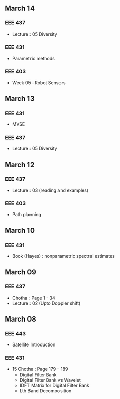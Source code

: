 ## March 14
### EEE 437
- Lecture : 05 Diversity
### EEE 431
- Parametric methods
### EEE 403
- Week 05 : Robot Sensors
  
## March 13
### EEE 431
- MVSE
### EEE 437
- Lecture : 05 Diversity

## March 12
### EEE 437
- Lecture : 03 (reading and examples)
### EEE 403
- Path planning

## March 10
### EEE 431
- Book (Hayes) : nonparametric spectral estimates 

## March 09
### EEE 437
- Chotha : Page 1 - 34
- Lecture : 02 (Upto Doppler shift)

## March 08
### EEE 443
- Satellite Introduction
### EEE 431
- 15 Chotha : Page 179 - 189
  - Digital Filter Bank
  - Digital Filter Bank vs Wavelet
  - IDFT Matrix for Digital Filter Bank
  - Lth Band Decomposition
